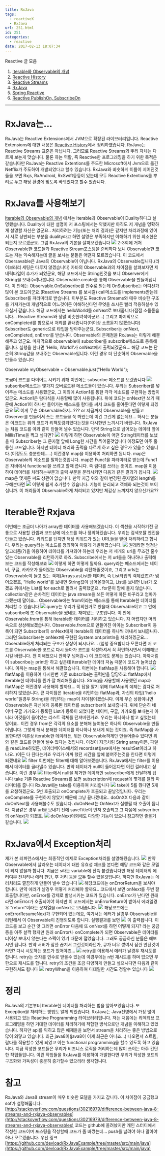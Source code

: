 ```yaml
---
title: RxJava
tags:
  - reactiveX
  - RxJava
url: 251.html
id: 251
categories:
  - reactive
date: 2017-02-13 18:07:34
---
```


Reactive 글 모음

1.  [Iterable와 Observable의 개념](https://ahea.wordpress.com/2017/02/02/iterable%ec%99%80-observable%ec%9d%98-%ea%b0%9c%eb%85%90/)
2.  [Reactive History](https://ahea.wordpress.com/2017/02/03/reactive-history/)
3.  [Reactive Streams](https://ahea.wordpress.com/2017/02/13/reactive-streams/)
4.  [RxJava](https://ahea.wordpress.com/2017/02/13/rxjava/)
5.  [Spring Reactive](https://ahea.wordpress.com/2017/02/15/spring-reactive/)
6.  [Reactive PublishOn, SubscribeOn](https://ahea.wordpress.com/2017/02/20/reactive-publishon-subscribeon/)

* * *

RxJava는...
==========

RxJava는 Reactive Extensions에서 JVM으로 확장된 라이브러리입니다. Reactive Extensions에 대한 내용은 [Reactive History](https://ahea.wordpress.com/2017/02/03/reactive-history/)에서 정리하였습니다. RxJava는 Reactive Streams 표준은 아닙니다. 그러므로 Reactive Streams와 뿌리 자체는 다르게 보는게 맞습니다. 물론 하는 역활, 즉 Reactive한 프로그래밍을 하기 위한 목적은 같습니다만 RxJava는 Reactive Extentions를 주도한 Microsoft에서 Jvm으로 옮긴 Netflix가 주도하여 개발되었다고 할수 있습니다. RxJava와 비슷하게 이름이 지어진것들을 보면 Rxjs, RxAndroid, RxSwift등등이 있는데 모두 Reactive Extentions를 뿌리로 두고 해당 환경에 맞도록 바뀌었다고 할수 있습니다.

RxJava를 사용해보기
=============

[Iterable와 Observable의 개념](https://ahea.wordpress.com/2017/02/02/iterable%EC%99%80-observable%EC%9D%98-%EA%B0%9C%EB%85%90/) 에서는 Iterable과 Observable이 Duality하다고 설명했습니다. Duality에 대한 설명이 저 포스팅에서는 약했지만 아직도 저 개념을 명확하게 설명할 자신은 없군요.. 처리하려는 기능(또는 처리 결과)은 같지만 처리과정에 있어서 서로 상반되는 부분을 duality라고 하면 설명은 부족하지만 이해하기 위한 최소한은 되는지 모르겠군요. 그럼 RxJava의 기본을 살펴보겠습니다 [![](https://ahea.files.wordpress.com/2017/02/27bb73f04047ac2753d78370ddadfdf1.png)](http://ahea.files.wordpress.com/2017/02/27bb73f04047ac2753d78370ddadfdf1.png) 2-3회에 거쳐 Observable한 코드들과 Reactive Stream포스팅을 준비하다 보니 Observable한 코드는 저는 익숙해지는데 글을 보시는 분들은 어떤지 모르겠습니다. 이 코드에서 Obersavable은 Java의 Observable이 아닙니다. RxJava의 Observable입니다.(라이브러리 세팅은 다루지 않겠습니다) 자바의 Observable과의 차이점을 살펴보자면 제네릭타입이 추가가 되었군요, 해당 코드에서는 String인것을 보니 Observer에게 String을 보내주려나봅니다. Observable.create를 통해 Observable을 만들어냅니다. 이 안에는 Observable.OnSubscribe를 인수로 받는데 OnSubscribe는 어디선가 많이 본 코드이군요.(Reactive Streams 를 보시길) call메소드를 implements받는데 Subscriber를 파라미터로 받습니다. 이부분도 Reactive Streams와 매우 비슷한 구조를 가져가는데 개념적으로 어느것이든 이해하신다면 무엇을 쓰시든 빨리 적응하실수 있으실거 같습니다. 해당 코드에서는 helloWorld를 onNext로 보내줍니다(점점 소름돋습니다… Reactive Streams와 정말 비슷한녀석이군요…) 그리고 마지막으로 onCompleted를 함으로서 처리를 끝내줍니다(더이상 소름돋지 않겠습니다) Subscriber도 generic으로 타입을 받아주는군요, Subscriber는 onNext, onCompleted, onError를 받습니다. Observable의 문제점을 RxJava는 이렇게 해결해주고 있군요. 마지막으로 observable에 subscriber를 subscribe메소드로 등록해줍니다. 실행을 한다면 'Hello, World!’가 onNext에서 출력되겠군요… 해당 코드는 단순히 String값을 보내주는 Observable입니다. 이런 경우 더 단순하게 Observable을 만들수 있습니다

 Observable myObservable = Observable._just_("Hello World");

조금더 코드를 다이어트 시키기 위해 이번에는 subscribe 메소드를 보겠습니다 [![](https://ahea.files.wordpress.com/2017/02/f457af1279562452e144e0281576666d.png)](http://ahea.files.wordpress.com/2017/02/f457af1279562452e144e0281576666d.png) subscribe메소드는 몇가지 오버로드된 메소드들이 있습니다. 우리는 Subscriber를 넣어주는 메소드를 사용했군요, 그 이외에 Action1를 통한 각각 메소드를 구현하는 방법이 있군요. Action1은 람다식을 사용할때 많이 사용됩니다. 위에 코드는 onNext만 쓰기 때문에 Action1이 하나만 들어가는 메소드를 람다를 써서 코드를 줄여준다면 이렇게 되겠군요 [![](https://ahea.files.wordpress.com/2017/02/91b3246118a7535aa6c92c00e43d5b33.png)](http://ahea.files.wordpress.com/2017/02/91b3246118a7535aa6c92c00e43d5b33.png) 이게 무슨 Observable하지…??? or 지금까지 Observable을 만들고 Observer를 만들어서 쓰는 코드들을 쭉 봐왔는데 이건 그런게 없는데요… 하시는 분들은 이코드는 위의 코드가 리팩토링되었다는것을 다시한번 느끼시기 바랍니다. RxJava는 처음 코드를 이와 같이 만들어 낼수 있습니다. 만약 String으로 넘어오는 데이터 앞에 MillisTime을 찍고 싶다면? [![](https://ahea.files.wordpress.com/2017/02/34867b2b5b1a558d77c6110698a10d06.png)](http://ahea.files.wordpress.com/2017/02/34867b2b5b1a558d77c6110698a10d06.png) 이렇게 하면 Observable이 어떤 String데이터를 보냈을 때 Subscriber는 그 문자열 앞에 Long한 시간을 찍어줄것입니다 이정도면 아주 훌륭한 코드입니다. 하지만 데이터 처리와 출력을 다르게 하고 싶은 경우가 있을수 있습니다.(이정도도 충분한데…..) 이런경우 map을 이용하여 처리하면 됩니다. map은 Observable의 메소드를 말하는것입니다. map은 Func1을 파라미터로 받는데 Func1은 자바에서 functional을 쓰려고 할때 씁니다. 즉 람다를 쓰라는 뜻이죠. map을 이용하여 데이터를 처리하는부분과 출력 부분을 분리시키면 다음과 같은 결과가 됩니다. [![](https://ahea.files.wordpress.com/2017/02/45818efa21408b73f33037cd67ecf3c4.png)](http://ahea.files.wordpress.com/2017/02/45818efa21408b73f33037cd67ecf3c4.png) map은 몇개든 써도 상관이 없습니다. 만약 지금 위와 같이 변경된 문자열의 length를 구해본다면 [![](https://ahea.files.wordpress.com/2017/02/165181408ad4f2036869f19df758c15f.png)](http://ahea.files.wordpress.com/2017/02/165181408ad4f2036869f19df758c15f.png) 이렇게 쉽게 추가할수 있습니다. 기능이 분리되고 객체화 되는것이 보이십니까. 이 처리들이 Observable하게 처리되고 있지만 체감상 느껴지지 않으신가요??

Iterable한 Rxjava
================

이번에는 조금더 나아가 array한 데이터를 사용해보겠습니다. 이 섹션을 시작하기전 공통으로 사용할 컨셉과 코드상에 메소드를 하나 정의하겠습니다. 우리는 검색포탈 엔진을 만들고 있습니다. 키워드를 던지면 해당 키워드가 있는 URL들을 받아 처리하려고 합니다. 우리는 query라는 메소드를 정의하여 이렇게 개발하였습니다. [![](https://ahea.files.wordpress.com/2017/02/ca8e62da3f9c4811f89f4eb50afcd378.png)](http://ahea.files.wordpress.com/2017/02/ca8e62da3f9c4811f89f4eb50afcd378.png) 원래라면 엄청난 알고리즘(?)을 이용하여 데이터를 가져와야 하는데 우리는 저 세개의 url을 무조건 줄수 있는 Observable을 리턴하기로 하죠. Subscribe에서는 저 url들을 하나하나 출력해보는 코드를 작성해보죠 [![](https://ahea.files.wordpress.com/2017/02/4fe811c1b660d983c45bc8d9e2964c86.png)](http://ahea.files.wordpress.com/2017/02/4fe811c1b660d983c45bc8d9e2964c86.png) 이렇게 하면 어떻게 될까요. query라는 메소드에서는 네이버, 구글, 카카오가 들어있는 Observable을 리턴해줄것이죠, 그리고 urls는 Observable이 들고 있는 객체(Arrays.asList한 데이터, 즉 List타입의 객체겠죠)가 넘어오겠죠, “Hello world”를 보내면 String값이 넘어올것이고, List를 보내면 List가 오겠죠 위에서는 List를 for each로 돌려서 출력했군요.. for문이 맘에 들지 않습니다. collection같은 순차적인 데이터는 java stream을 쓰든 어떻게 하든 바꾸라고 엄마가 그랬는데 말이죠… Observable에는 from이라는 메소드를 통해 Iterable한 데이터를 처리할 수 있습니다 [![](https://ahea.files.wordpress.com/2017/02/68c2499231a7ab1987a07248ecd78c20.png)](http://ahea.files.wordpress.com/2017/02/68c2499231a7ab1987a07248ecd78c20.png) query는 우리가 정의한거로 봤을때 Observable이고 그 안에 subscribe에 또 Observable을 썼네요. 재미있는 구조입니다. 이 안에 Observable.from을 통해 Iterable한 데이터를 처리하고 있습니다. 자 어렵지만 머리속으로 상상해보겠습니다. Observable.from으로 만들어진 아이는 Subscriber이 등록이 되면 Subscriber의 onNext에게 Iterable의 데이터를 하나씩 꺼내서 보내줍니다. 그러면 Subscriber는 onNext에 구현된 System.ont.println을 처리하겠군요… Obserable하게 처리되는 구조가 상상이 되시나요… (엄청 중요합니다 모른다면 저 코드를 Observable한 코드로 다시 돌아가 코드를 작성하셔서 꼭 확인하시면서 이해해보시길 바랍니다. 전 이해했으니 안하구 넘어감~) 이 코드에도 문제는 있습니다. 아까처럼 이 subscribe는 print만 하고 싶은데 iterable한 데이터 저놈 때문에 코드가 늘어났습니다. 아까는 map을 통해서 해결했습니다. 이번에는 flatMap을 사용해야 합니다. [![](https://ahea.files.wordpress.com/2017/02/af2ae489b9962131fbd92ed355b51abb.png)](http://ahea.files.wordpress.com/2017/02/af2ae489b9962131fbd92ed355b51abb.png) flatMap을 이용하여 다시한번 기존 subscribe는 출력만을 담당하고 flatMap에서 iterable한 데이터를 뭔가 잘 처리해줬습니다. String을 사용할때 사용했던 map과 flatMap은 어떤경우 사용해야 할까요… 이 답을 알기 위해 flatMap의 예제는 람다로 처리하지 않았습니다. 큰 차이점은 Iterable을 리턴하는 flatMap과, 자신의 타입(“hello world”일경우 String)을 리턴하는 map이 차이점이겠습니다. 이게 무슨 상황이냐면 Observable은 자신에게 등록된 데이터를 subscriber에 보내줍니다. 위에 단순히 네이버 구글 카카오가 등록된 List가 등록이 되었다면 네이버, 구글, 카카오를 보내는게 아니라 이것들이 들어있는 리스트 객체를 던져버린거죠. 우리는 하나하나 받고 싶었는데 말이죠.. 이런 경우 from은 각각의 요소를 분해해 늘여놓은 하나의 Observable을 만들어냅니다. 그렇게 해서 분해한 데이터를 하나하나 보내게 되는 것이죠. 즉 flatMap을 사용한다면 이론상 iterable한 데이터든, 뭐든 Observable하게만 만들어줄수 있다면 위와 같은 코드를 만들어 낼수 있다는 것입니다. 이것이 지금처럼 String array이든, 파일을 readLine하였든, 데이터베이스에서의 recordset(java에서는 resultSet이라고 하나요..)이든 다 된다는거죠 우리가 아까 했던 시간을 앞에 붙여주는것을 한다면 이렇게 되겠네요 [![](https://ahea.files.wordpress.com/2017/02/26b6624822e4426fa56b8eae924acda9.png)](http://ahea.files.wordpress.com/2017/02/26b6624822e4426fa56b8eae924acda9.png) filter 이번에는 filter에 대해 알아보겠습니다. RxJava에서는 filter를 이용해서 데이터를 골라낼수 있습니다. 만약 데이터가 null이 들어온다면 이건 걸러내고 싶습니다. 이런 경우 [![](https://ahea.files.wordpress.com/2017/02/0ce9bbbbef424f3320de7579ecfc1543.png)](http://ahea.files.wordpress.com/2017/02/0ce9bbbbef424f3320de7579ecfc1543.png) filter에서 null을 제거한 데이터만 subscriber에게 전달하게 됩니다 take 기존 Reactive Streams를 보면 subscription에 request에 몇개를 달라 파라미터를 줍니다 RxJava에는 take를 이용하여 처리합니다 [![](https://ahea.files.wordpress.com/2017/02/2f80ed70f6f3399b8407329047c69a6c.png)](http://ahea.files.wordpress.com/2017/02/2f80ed70f6f3399b8407329047c69a6c.png) take에 5를 줬다면 5개를 요청하겠군요. 5번 호출되고 onComplete가 호출되고 끝날것입니다. 우리는 onComplete를 구현하지 않았기 때문에 그냥 끝나겠네요.. doOnXX 다음과 같이 doOnNext를 사용해볼수도 있습니다. doOnNext는 OnNext가 실행될 때 호출이 됩니다. 지금같은 경우 url을 보내기 전에 saveTitle이 먼저 호출되고 그 다음에 subscriber의 onNext가 되겠죠. [![](https://ahea.files.wordpress.com/2017/02/76c974a345ed65c918048724b7389c23.png)](http://ahea.files.wordpress.com/2017/02/76c974a345ed65c918048724b7389c23.png) doOnNext이외에도 다양한 기능이 있으니 참고하면 좋을거 같습니다. [![](https://ahea.files.wordpress.com/2017/02/2c6cb9bf328eb191db5f6d241f2d337f.png)](http://ahea.files.wordpress.com/2017/02/2c6cb9bf328eb191db5f6d241f2d337f.png)

RxJava에서 Exception처리
====================

제가 본 레퍼런스에서는 최종적인 예제로 Exception처리를 설명해줬습니다. [![](https://ahea.files.wordpress.com/2017/02/f6b11e37324c54100c8ae341537cff45.png)](http://ahea.files.wordpress.com/2017/02/f6b11e37324c54100c8ae341537cff45.png) 만약 Observable에서 날라오는 데이터에 대한 유효성 체크를 본다면 해당 코드와 같은 모델이 되지 않을까 합니다. 지금은 s라는 variable에 잔뜩 붙겠습니다만 해당 데이터의 에러여부 전처리나 에러 판단, 후 처리 등을 모두 할수 있을것입니다. 하지만 RxJava는 에러처리도 깔끔하게 만들어 낼수 있습니다 [![](https://ahea.files.wordpress.com/2017/02/a2aa648083928e69d710495dcdc95719.png)](http://ahea.files.wordpress.com/2017/02/a2aa648083928e69d710495dcdc95719.png) 해당코드에는 onErrorReturn을 보셔야 합니다. 만약 에러가 날경우 어떻게 처리해야 할까요.. 코드에서 보면 onNext를 두번 잘 호출합니다만, onError를 강제로 발생시키는 코드가 있습니다. onError가 난다면 원래라면 onError가 호출되어야 하지만 이 코드에서는 onErrorReturn이 받아서 에러일경우 “return”이라는 문자열을 onNext로 보내줍니다. [![](https://ahea.files.wordpress.com/2017/02/b11a2db17c6040ba8584eafd98a130a2.png)](http://ahea.files.wordpress.com/2017/02/b11a2db17c6040ba8584eafd98a130a2.png) 해당코드에는 onErrorResumeNext가 구현되어 있는데요, 여기서는 에러가 날경우 Observable을 리턴해서 이 Observable이 진행되도록 합니다. 실행결과를 보면 [![](https://ahea.files.wordpress.com/2017/02/4d357504858719e1e366fafa4d7eaf3b.png)](http://ahea.files.wordpress.com/2017/02/4d357504858719e1e366fafa4d7eaf3b.png) 이 출력됩니다. 이 코드를 보고 순간 앗 그러면 onError 다음에 또 onNext를 하면 어떻게 되지? 라는 궁금증을 아주 살짝 했지만 원래 onError나 onComplete가 되면 Observable은 데이터를 더이상 보내지 않는다는 스펙이 있기 때문에 접었습니다. 그래도 궁금하신 분들은 해보시면 됩니다. 만약 서버가 잠깐 끊겨서 그런것이라던가, 큐가 너무 쌓여서 잠깐 안된것이라면? 다시 시도하는 코드가 있어야죠… [![](https://ahea.files.wordpress.com/2017/02/faaf434ecc57540fb16efdaf498a30bd.png)](http://ahea.files.wordpress.com/2017/02/faaf434ecc57540fb16efdaf498a30bd.png) retry를 이용해서 에러가 날경우 재시도를 합니다. retry는 숫자를 인수로 받을수 있는데 이경우에는 n번 재시도를 하며 없으면 무한으로 재시도를 합니다. retry의 조건을 조금 다양하게 만들고 싶으시다면 다음과 같이 구현하셔도 됩니다 [![](https://ahea.files.wordpress.com/2017/02/0e4f7889bdf4d8d1026955c247914cdc.png)](http://ahea.files.wordpress.com/2017/02/0e4f7889bdf4d8d1026955c247914cdc.png) retryWhen을 이용하여 디테일한 시간도 정할수 있습니다 [![](https://ahea.files.wordpress.com/2017/02/983975c11f108d99bbe060995442e7cd.png)](http://ahea.files.wordpress.com/2017/02/983975c11f108d99bbe060995442e7cd.png)

정리
==

RxJava의 기본부터 Iterable한 데이터를 처리하는 법을 알아보았습니다. 또 Exception을 처리하는 방법도 알게 되었습니다. RxJava는 Java진영에서 가장 많이 사용되고 있는 Reactive Programming 라이브러리입니다. 저는 처음에는 리엑티브 프로그래밍을 하면 거대한 데이터를 처리하기에 적합한 방식으로만 개념을 이해하고 있었습니다. 하지만 api를 익히고 많은 에제들을 보면서 stream을 처리하는 좋은 방법으로 많이 와닿고 있습니다. 최근 java8이(java8이 이제 최근은 아니죠…) 나오면서 스트림, 람다를 적용할수 있게 되었고 이는 functional programming을 할수 있도록 하고 있습니다. 지금 작성한 코드들은 우리가 비즈니스 로직을 처리하는데 많이 쓰이는 아주 간단한 작업들입니다. 이런 작업들을 RxJava를 이용하여 개발한다면 우리가 작성한 코드의 구조화와 가독성이 충분히 증가할수 있으리라 생각합니다.

참고
==

RxJava와 Java8 stream이 매우 비슷한 모델을 가지고 갑니다. 이 차이점이 궁금했고 sof가 설명해줍니다. [http://stackoverflow.com/questions/30216979/difference-between-java-8-streams-and-rxjava-observables](http://stackoverflow.com/questions/30216979/difference-between-java-8-streams-and-rxjava-observables) 코드는 github에 올려놨지만 개인 스터디에서 작성한 코드이며 포스팅을 작성할때 코드가 좀 바꼈는데… push를 날려야 하나 말아야 하나 모르겠습니다. 우선 링크 [https://github.com/devload/RxJavaExample/tree/master/src/main/java](https://github.com/devload/RxJavaExample/tree/master/src/main/java)